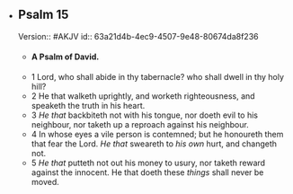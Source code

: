- ## Psalm 15
  Version:: #AKJV
  id:: 63a21d4b-4ec9-4507-9e48-80674da8f236
	- #### A Psalm of David.
	- 1 Lord, who shall abide in thy tabernacle?
	  who shall dwell in thy holy hill?
	- 2 He that walketh uprightly,
	  and worketh righteousness,
	  and speaketh the truth in his heart.
	- 3 *He that* backbiteth not with his tongue,
	  nor doeth evil to his neighbour,
	  nor taketh up a reproach against his neighbour.
	- 4 In whose eyes a vile person is contemned;
	  but he honoureth them that fear the Lord.
	  *He that* sweareth to *his own* hurt, and changeth not.
	- 5 *He that* putteth not out his money to usury,
	  nor taketh reward against the innocent.
	  He that doeth these *things* shall never be moved.